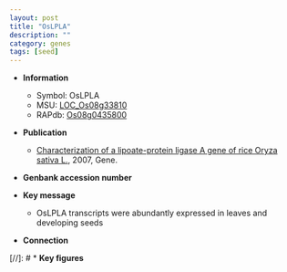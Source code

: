 ```yaml
---
layout: post
title: "OsLPLA"
description: ""
category: genes
tags: [seed]
---
```


* **Information**  
    + Symbol: OsLPLA  
    + MSU: [LOC_Os08g33810](http://rice.plantbiology.msu.edu/cgi-bin/ORF_infopage.cgi?orf=LOC_Os08g33810)  
    + RAPdb: [Os08g0435800](http://rapdb.dna.affrc.go.jp/viewer/gbrowse_details/irgsp1?name=Os08g0435800)  

* **Publication**  
    + [Characterization of a lipoate-protein ligase A gene of rice Oryza sativa L.](http://www.ncbi.nlm.nih.gov/pubmed?term=Characterization+of+a+lipoate-protein+ligase+A+gene+of+rice+Oryza+sativa+L.%5BTitle%5D), 2007, Gene.

* **Genbank accession number**  

* **Key message**  
    + OsLPLA transcripts were abundantly expressed in leaves and developing seeds

* **Connection**  

[//]: # * **Key figures**  


